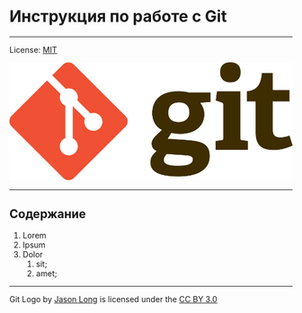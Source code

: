 # Инструкция по работе с Git

---

License: [MIT](./license.md)

![](./img/Git-Logo-2Color.png)

---
## Содержание

1. Lorem
1. Ipsum
1. Dolor
    1. sit;
    1. amet;
---

Git Logo by [Jason Long](https://twitter.com/jasonlong) is licensed under the [CC BY 3.0](https://creativecommons.org/licenses/by/3.0/)